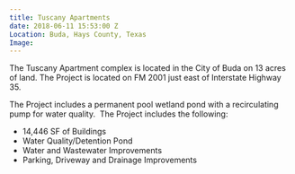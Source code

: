 ```yaml
---
title: Tuscany Apartments
date: 2018-06-11 15:53:00 Z
Location: Buda, Hays County, Texas
Image: 
---
```


The Tuscany Apartment complex is located in the City of Buda on 13 acres of land. The Project is located on FM 2001 just east of Interstate Highway 35.

The Project includes a permanent pool wetland pond with a recirculating pump for water quality. 
​
The Project includes the following:
* 14,446 SF of Buildings
* Water Quality/Detention Pond
* Water and Wastewater Improvements
* Parking, Driveway and Drainage Improvements
